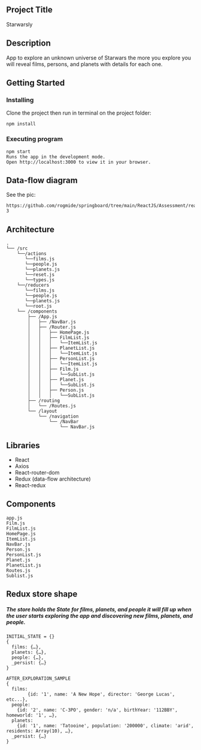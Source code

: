 ## Project Title

Starwarsly

## Description

App to explore an unknown universe of Starwars the more you explore you will reveal films, persons, and planets with details for each one.

## Getting Started

### Installing 
Clone the project then run in terminal on the project folder:
	
	npm install
	

### Executing program
	
	npm start
	Runs the app in the development mode.
	Open http://localhost:3000 to view it in your browser.

## Data-flow diagram

See the pic:
				
	https://github.com/rogmide/springboard/tree/main/ReactJS/Assessment/react-3

## Architecture

	.
	└── /src
		└──/actions
		   └──films.js
		   └──people.js
		   └──planets.js
		   └──reset.js
		   └──types.js
		└──/reducers
		   └──films.js
		   └──people.js
		   └──planets.js
		   └──root.js
    	└── /components
        	├── /App.js
        	│   ├── /NavBar.js
        	│   ├── /Router.js
        	│   │   ├── HomePage.js
        	│   │   ├── FilmList.js
        	│   │   │ 	└──ItemList.js  
        	│   │   ├── PlanetList.js
        	│   │   │ 	└──ItemList.js
        	│   │   ├── PersonList.js
        	│   │   │ 	└──ItemList.js
        	│   │   ├── Film.js
        	│   │   │ 	└──SubList.js
        	│   │   ├── Planet.js
        	│   │   │ 	└──SubList.js
        	│   │   ├── Person.js
        	│   │   │ 	└──SubList.js
        	├── /routing
        	│   └── /Routes.js
        	└── /layout
            	└── /navigation
                	└── /NavBar
                    	└── NavBar.js

## Libraries

- React
- Axios
- React-router-dom
- Redux (data-flow architecture)
- React-redux

## Components 

	app.js
	Film.js
	FilmList.js
	HomePage.js
	ItemList.js
	NavBar.js
	Person.js
	PersonList.js
	Planet.js
	PlanetList.js
	Routes.js
	Sublist.js

## Redux store shape

##### The store holds the State for films, planets, and people it will fill up when the user starts exploring the app and discovering new films, planets, and people.

	INITIAL_STATE = {}
	{ 
	  films: {…}, 
	  planets: {…}, 
	  people: {…}, 
	  _persist: {…}
	}

	AFTER_EXPLORATION_SAMPLE
	{
	  films:
	        {id: '1', name: 'A New Hope', director: 'George Lucas', etc...},
	  people:
		{id: '2', name: 'C-3PO', gender: 'n/a', birthYear: '112BBY', homeworld: '1', …},
	  planets:	
		{id: '1', name: 'Tatooine', population: '200000', climate: 'arid', residents: Array(10), …},
	  _persist: {…}
	}

